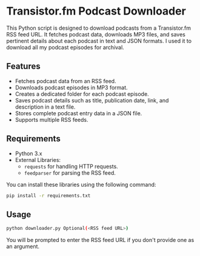 # Transistor.fm Podcast Downloader

This Python script is designed to download podcasts from a Transistor.fm RSS 
feed URL. It fetches podcast data, downloads MP3 files, and saves pertinent 
details about each podcast in text and JSON formats.  I used it to download all 
my podcast episodes for archival.  

## Features

- Fetches podcast data from an RSS feed.
- Downloads podcast episodes in MP3 format.
- Creates a dedicated folder for each podcast episode.
- Saves podcast details such as title, publication date, link, and description in a text file.
- Stores complete podcast entry data in a JSON file.
- Supports multiple RSS feeds.

## Requirements

- Python 3.x
- External Libraries:
  - `requests` for handling HTTP requests.
  - `feedparser` for parsing the RSS feed.
  
You can install these libraries using the following command:

```bash
pip install -r requirements.txt
```

## Usage

```bash
python downloader.py Optional(<RSS feed URL>)
```

You will be prompted to enter the RSS feed URL if you don't provide one as an
argument. 

